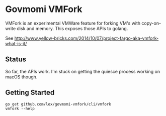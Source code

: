 Govmomi VMFork
==============

VMFork is an experimental VMWare feature for forking VM's with copy-on-write disk and memory. This exposes those APIs to golang.

See http://www.yellow-bricks.com/2014/10/07/project-fargo-aka-vmfork-what-is-it/


Status
------

So far, the APIs work. I'm stuck on getting the quiesce process working on macOS though.  


Getting Started
---------------

```
go get github.com/lox/govmomi-vmfork/cli/vmfork
vmfork --help
```
